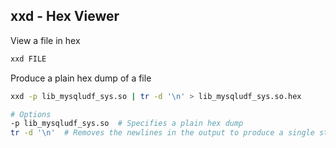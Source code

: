 ## xxd - Hex Viewer

View a file in hex

```bash
xxd FILE
```

Produce a plain hex dump of a file

```bash
xxd -p lib_mysqludf_sys.so | tr -d '\n' > lib_mysqludf_sys.so.hex

# Options
-p lib_mysqludf_sys.so	# Specifies a plain hex dump
tr -d '\n'	# Removes the newlines in the output to produce a single string
```

